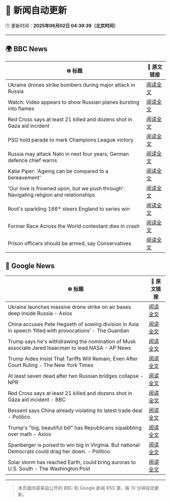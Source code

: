 # 🧠 新闻自动更新

🕒 更新时间：**2025年06月02日 04:39:39（北京时间）**

---

## 🌍 BBC News

| 🌐 标题 | 🔗 原文链接 |
|--------|-------------|
| Ukraine drones strike bombers during major attack in Russia | [阅读全文](https://www.bbc.com/news/articles/c1ld7ppre9vo) |
| Watch: Video appears to show Russian planes bursting into flames | [阅读全文](https://www.bbc.com/news/videos/cvg53nyg72vo) |
| Red Cross says at least 21 killed and dozens shot in Gaza aid incident | [阅读全文](https://www.bbc.com/news/articles/c991j01lym3o) |
| PSG hold parade to mark Champions League victory | [阅读全文](https://www.bbc.com/sport/football/articles/c8e6g6kge4do) |
| Russia may attack Nato in next four years, German defence chief warns | [阅读全文](https://www.bbc.com/news/articles/c62v63gl8rvo) |
| Katie Piper: 'Ageing can be compared to a bereavement' | [阅读全文](https://www.bbc.com/news/articles/cx2j0jy7lreo) |
| 'Our love is frowned upon, but we push through': Navigating religion and relationships | [阅读全文](https://www.bbc.com/news/articles/c8xg5ypwdpyo) |
| Root's sparkling 166* steers England to series win | [阅读全文](https://www.bbc.com/sport/cricket/articles/cvgvjr088v0o) |
| Former Race Across the World contestant dies in crash | [阅读全文](https://www.bbc.com/news/articles/cje7nx5l832o) |
| Prison officers should be armed, say Conservatives | [阅读全文](https://www.bbc.com/news/articles/cp8d5vq174po) |

## 📰 Google News

| 🌐 标题 | 🔗 原文链接 |
|--------|-------------|
| Ukraine launches massive drone strike on air bases deep inside Russia - Axios | [阅读全文](https://news.google.com/rss/articles/CBMibkFVX3lxTE1aU2h5ZV9aZFRsU3VxT0lLTXdFVk9xb09mRFZNVDkyanMtVnNGczBWRDltSVFzMVRsekw1djM1WEhtOFJhak82eXdNY2VNV1p3ZjBLNi1GbGhDREd5YmlycnBGcHU4VU9zWDQ5Z1Bn?oc=5) |
| China accuses Pete Hegseth of sowing division in Asia in speech ‘filled with provocations’ - The Guardian | [阅读全文](https://news.google.com/rss/articles/CBMizwFBVV95cUxNQ0I4aFQyU3RwRk05X2I2WWZ6QXBEUHR0WUIycExhN2R1QTNyUFJLT0VUanNEbmZBTUtoM2s5a0E1RVVTVWVWSkhqZzhWY211MVZhUmNxVmZ2VVQtdVk5YktES053d2RobU5wdTYtelZsVk9RN1VPSTZ3VkhDTVlfMzFGOTVwRGUxODQzVDNGZFVpZGFFWWpNLXVWRHlnTzItaE1iMmxYVFdfblQ5MkNyWFBhUUhiYUlkWlZubE9Ibm9IeDF1bmtrTUJpRzRVOXc?oc=5) |
| Trump says he's withdrawing the nomination of Musk associate Jared Isaacman to lead NASA - AP News | [阅读全文](https://news.google.com/rss/articles/CBMioAFBVV95cUxPSzhaUUt0djdsR2tVb3Roem1rX3lESDVRUUxtUnlVMDE0Y3J5QWIwVEFDOGtOYl9INHJCSWF6a0x6V1ZVcGhSdWt4azZOTHdTbHF3T3k4Tm5JeTZvTjZ3em5xY2x4WlFOZldlcGFKZU5fU21MM05DcWFjVGlpSWh1bjRCNjNtMUJVQm1DV1hqTUZPZFJpamRoR0NJdmFNNU9I?oc=5) |
| Trump Aides Insist That Tariffs Will Remain, Even After Court Ruling - The New York Times | [阅读全文](https://news.google.com/rss/articles/CBMikAFBVV95cUxPOURqYndkZkVGUUZTR2prbzUtQW0xeTQwakV3aVVBZ3htU1daczh3RWZEU0xLRU9rT3ZXTl81REFiUkZydGtnakFZSURnWm1Tb3pDRnI0d3lWcjdHSWNNRTV1bnp4UTFZVjlUc1lLQW9PblpzM25YUjdIdnd3b1ppbjdxS3NPZ3Z5eEg2SXRlU3k?oc=5) |
| At least seven dead after two Russian bridges collapse - NPR | [阅读全文](https://news.google.com/rss/articles/CBMimgFBVV95cUxNelY2ODFpM2J6c2c1R19CalpQdzk2QlVHVURCbVZ0Z1c0bm1mYzVSdF9rd3ZfbDhlX3FxM3B6U3RzbjcxWTBYcjVlOXVyVmZEMW1peEVpMGVIc2pKMnU5TmpoenJQaW12OUlWM1NuelMzdzBzT3A5R3pmeWRwWFR3Vk4tajFteHhMREkwcHQ3clVjTDNNOXcxMUl3?oc=5) |
| Red Cross says at least 21 killed and dozens shot in Gaza aid incident - BBC | [阅读全文](https://news.google.com/rss/articles/CBMiWkFVX3lxTE40RmtFTFBWSndMeUNwbUNOeTN2emowakt6RktUSGRLU3BOUEp1MjVUbEpzd2R1TXZrekNVZXdWcHJqLWNYM0xBRVo0cGh1SUF5a2VtM2ltYXpHZ9IBX0FVX3lxTE9YWVE4bEJTTVVyLUtPM3dBNWY2UHprREdURXBuOFFoQ08ycDkxQ19zSnNyWUdDV2hZczMxeXpNcXFqS2tSZlFFSmVNd3pQakVCckdWU3loRmNfR0F3N2dj?oc=5) |
| Bessent says China already violating its latest trade deal - Politico | [阅读全文](https://news.google.com/rss/articles/CBMijAFBVV95cUxQMGx6TmZHNmN4UHJUVkpDUXdKRVpYbG1MQktkUkYzZlBHOTRLZXlNMDV5WGh4RzQ4VXk3NXk2ZlRlWUNYb19OWDhmcmxiTGlzZ0E3WDNvcFIxc25NUXdZbHBoN2lzcHB0aFpVQnJBY2E3S0EzbFUyQVVHWWFoSFRldGRyeVZ3QXFnRFdKZQ?oc=5) |
| Trump's "big, beautiful bill" has Republicans squabbling over math - Axios | [阅读全文](https://news.google.com/rss/articles/CBMikAFBVV95cUxOTnpFSXZHa0hIVGpvZWdZOFFrdVlEYU5keG84Y3hvZ3pFaUxjRVJBMUxIdmlPSFhoWm52NGxfN2JJYjFLM1JyZUdVdENWX2ZZaEo2WGlTNjBxb05MN3oxeUJZenRReUhtSjh1YjFxWFFmb3hnZTRha0Z4ZThDdEhBZnZqamVmS1VnUm5fdUc4U0I?oc=5) |
| Spanberger is poised to win big in Virginia. But national Democrats could drag her down. - Politico | [阅读全文](https://news.google.com/rss/articles/CBMie0FVX3lxTE1iMmd6cXRYWE9WLUUwUFBVQjFuSmwtLThpekw2R2JIYkJONVFFbnZEZ3U3dllBdmZXUGxUNGR4dktmTUdHdERtMkxncTVmakZuLUFGRHRIME9GMXBhWW0zS0MyOFJFajJoTEwtNnltanI4Z1VpbW9aaERrMA?oc=5) |
| Solar storm has reached Earth, could bring auroras to U.S. South - The Washington Post | [阅读全文](https://news.google.com/rss/articles/CBMimAFBVV95cUxNMUhRaU8zeWtRV0ZaZVhxWXlNTlpaTUd4YXc1Slc0bDRoMXpucTVmMTlMMWFYZTRxY1pMRWhzcjdjemNER3FQMVQxZ093QU55M0wwazIzLW9kdnIxdUNPVUUzNHdYWFVwTmtQbUl3VVEzSE9ibmtVeGs4SVdfdGczd1ZITGRHQW9kNkFFdW13QWR1M1gyNzlrWQ?oc=5) |

---
> 本页面内容来自公开的 BBC 和 Google 新闻 RSS 源，每 10 分钟自动更新。